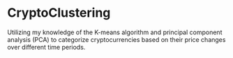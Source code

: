 # CryptoClustering
Utilizing my knowledge of the K-means algorithm and principal component analysis (PCA) to categorize cryptocurrencies based on their price changes over different time periods.





